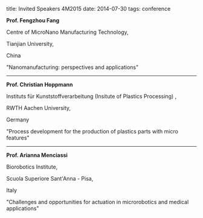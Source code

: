 title: Invited Speakers 4M2015
date: 2014-07-30
tags: conference

**Prof. Fengzhou Fang**

 

 Centre of MicroNano Manufacturing Technology,

Tianjian University,

China

 

"Nanomanufacturing: perspectives and applications"

 

 

--------------------------------------------------------------------------------

 
 

**Prof. Christian Hoppmann**


 Instituts für Kunststoffverarbeitung (Insitute of Plastics Processing) ,

RWTH Aachen University,

Germany

 

"Process development for the production of plastics parts with micro features"

 

 

 

--------------------------------------------------------------------------------
 





 

**Prof. Arianna Menciassi**


 Biorobotics Institute,

Scuola Superiore Sant'Anna - Pisa,

Italy

 
"Challenges and opportunities for actuation in microrobotics and medical applications"